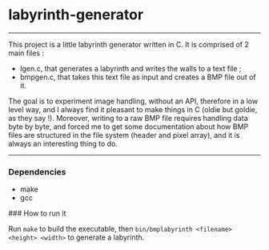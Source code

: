 # labyrinth-generator

---

This project is a little labyrinth generator written in C. It is comprised of 2 main files :
- lgen.c, that generates a labyrinth and writes the walls to a text file ;
- bmpgen.c, that takes this text file as input and creates a BMP file out of it.

The goal is to experiment image handling, without an API, therefore in a low level way, and I always find it pleasant to make things in C (oldie but goldie, as they say !). Moreover, writing to a raw BMP file requires handling data byte by byte, and forced me to get some documentation about how BMP files are structured in the file system (header and pixel array), and it is always an interesting thing to do.

---

### Dependencies

- make
- gcc

### How to run it

Run `make` to build the executable, then `bin/bmplabyrinth <filename> <height> <width>` to generate a labyrinth.
